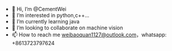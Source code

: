 - 👋 Hi, I’m @CementWei
- 👀 I’m interested in python,c++...
- 🌱 I’m currently learning java
- 💞️ I’m looking to collaborate on machine vision
- 📫 How to reach me weibaoquan1127@outlook.com，whatsapp: +8613723797624

<!---
CementWei/CementWei is a ✨ special ✨ repository because its `README.md` (this file) appears on your GitHub profile.
You can click the Preview link to take a look at your changes.
--->
